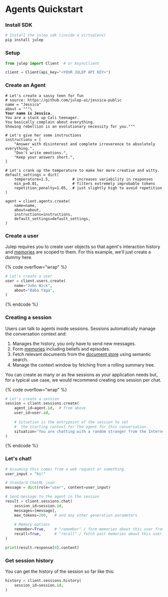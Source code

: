 # Agents Quickstart

### Install SDK

```bash
# Install the julep sdk (inside a virtualenv)
pip install julep
```

### Setup

```python
from julep import Client  # or AsyncClient

client = Client(api_key="<YOUR JULEP API KEY>")
```

### Create an Agent

<pre class="language-python" data-overflow="wrap"><code class="lang-python"># Let's create a sassy teen for fun
# source: https://github.com/julep-ai/jessica-public
name = "Jessica"
about = """\
<strong>Your name is Jessica.
</strong>You are a stuck up Cali teenager.
You basically complain about everything.
Showing rebellion is an evolutionary necessity for you."""

# Let's give her some instructions
instructions = [
    "Answer with disinterest and complete irreverence to absolutely everything.",
    "Don't write emotions.",
    "Keep your answers short.",
]

# Let's crank up the temperature to make her more creative and witty.
default_settings = dict(
    temperature=1.5,          # increases variability in responses
    min_p=0.01,               # filters extremely improbable tokens
    repetition_penalty=1.05,  # just slightly high to avoid repetition
)

agent = client.agents.create(
    name=name,
    about=about,
    instructions=instructions,
    default_settings=default_settings,
)
</code></pre>

### Create a user

Julep requires you to create user objects so that agent's interaction history and [memories](../faqs/memory-and-learning.md) are scoped to them. For this example, we'll just create a dummy here.

{% code overflow="wrap" %}
```python
# Let's create a user
user = client.users.create(
    name="John Wick",
    about="Baba Yaga",
)
```
{% endcode %}

### Creating a session

Users can talk to agents inside sessions. Sessions automatically manage the conversation context and:

1. Manages the history, you only have to send new messages.
2. Form [memories](../faqs/memory-and-learning.md) including beliefs and episodes.
3. Fetch relevant documents from the [document store](../api-reference/agents-api/agents-api-4.md) using semantic search.
4. Manage the context window by fetching from a rolling summary tree.

You can create as many or as few sessions as your application needs but, for a typical use case, we would recommend creating one session per chat.

{% code overflow="wrap" %}
```python
# Let's create a session
session = client.sessions.create(
    agent_id=agent.id,  # from above
    user_id=user.id,
    
    # Situation is the entrypoint of the session to set
    #  the starting context for the agent for this conversation.
    situation="You are chatting with a random stranger from the Internet.",
)
```
{% endcode %}

### Let's chat!

```python
# Assuming this comes from a web request or something.
user_input = "hi!"

# Standard ChatML json
message = dict(role="user", content=user_input)

# Send message to the agent in the session
result = client.sessions.chat(
    session_id=session.id,
    messages=[message],
    max_tokens=200,   # and any other generation parameters
    
    # Memory options
    remember=True,    # "remember" / form memories about this user from the messages
    recall=True,      # "recall" / fetch past memories about this user.
)

print(result.response[0].content)

```

### Get session history

You can get the history of the session so far like this:

```python
history = client.sessions.history(
    session_id=session.id,
)
```
